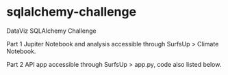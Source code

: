 # sqlalchemy-challenge
DataViz SQLAlchemy Challenge

Part 1 Jupiter Notebook and analysis accessible through SurfsUp > Climate Notebook.

Part 2 API app accessible through SurfsUp > app.py, code also listed below.